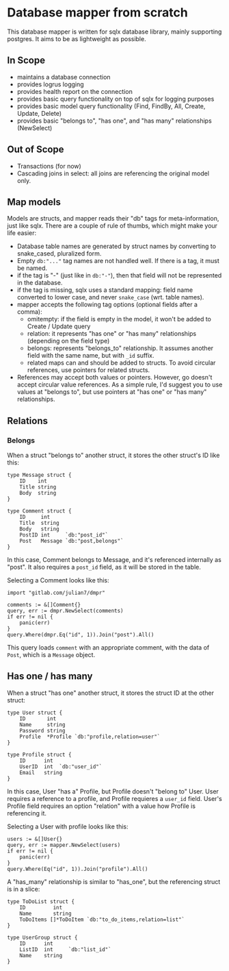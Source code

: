 # Database mapper from scratch

This database mapper is written for sqlx database library, mainly supporting postgres. It aims to be as lightweight as possible.


## In Scope

* maintains a database connection
* provides logrus logging
* provides health report on the connection
* provides basic query functionality on top of sqlx for logging purposes
* provides basic model query functionality (Find, FindBy, All, Create, Update, Delete)
* provides basic "belongs to", "has one", and "has many" relationships (NewSelect)

## Out of Scope

* Transactions (for now)
* Cascading joins in select: all joins are referencing the original model only.

## Map models

Models are structs, and mapper reads their "db" tags for meta-information, just like sqlx. There are a couple of rule of thumbs, which might make your life easier:

- Database table names are generated by struct names by converting to snake_cased, pluralized form.
- Empty `db:"..."` tag names are not handled well. If there is a tag, it must be named.
- if the tag is "-" (just like in `db:"-"`), then that field will not be represented in the database.
- if the tag is missing, sqlx uses a standard mapping: field name converted to lower case, and never `snake_case` (wrt. table names).
- mapper accepts the following tag options (optional fields after a comma):
    - omitempty: if the field is empty in the model, it won't be added to Create / Update query
    - relation: it represents "has one" or "has many" relationships (depending on the field type)
    - belongs: represents "belongs_to" relationship. It assumes another field with the same name, but with `_id` suffix.
    - related maps can and should be added to structs. To avoid circular references, use pointers for related structs.
- References may accept both values or pointers. However, go doesn't accept circular value references. As a simple rule, I'd suggest you to use values at "belongs to", but use pointers at "has one" or "has many" relationships.

## Relations

### Belongs

When a struct "belongs to" another struct, it stores the other struct's ID like this:

```golang
type Message struct {
    ID    int
    Title string
    Body  string
}

type Comment struct {
    ID     int
    Title  string
    Body   string
    PostID int     `db:"post_id"`
    Post   Message `db:"post,belongs"`
}
```

In this case, Comment belongs to Message, and it's referenced internally as "post". It also requires a `post_id` field, as it will be stored in the table.

Selecting a Comment looks like this:

```golang
import "gitlab.com/julian7/dmpr"

comments := &[]Comment{}
query, err := dmpr.NewSelect(comments)
if err != nil {
    panic(err)
}
query.Where(dmpr.Eq("id", 1)).Join("post").All()
```

This query loads `comment` with an appropriate comment, with the data of `Post`, which is a `Message` object.

## Has one / has many

When a struct "has one" another struct, it stores the struct ID at the other struct:

```golang
type User struct {
    ID       int
    Name     string
    Password string
    Profile  *Profile `db:"profile,relation=user"`
}

type Profile struct {
    ID      int
    UserID  int  `db:"user_id"`
    Email   string
}
```

In this case, User "has a" Profile, but Profile doesn't "belong to" User. User requires a reference to a profile, and Profile requieres a `user_id` field. User's Profile field requires an option "relation" with a value how Profile is referencing it.

Selecting a User with profile looks like this:

```golang
users := &[]User{}
query, err := mapper.NewSelect(users)
if err != nil {
    panic(err)
}
query.Where(Eq("id", 1)).Join("profile").All()
```

A "has_many" relationship is similar to "has_one", but the referencing struct is in a slice:

```golang
type ToDoList struct {
    ID         int
    Name       string
    ToDoItems []*ToDoItem `db:"to_do_items,relation=list"`
}

type UserGroup struct {
    ID      int
    ListID  int     `db:"list_id"`
    Name    string
}
```

